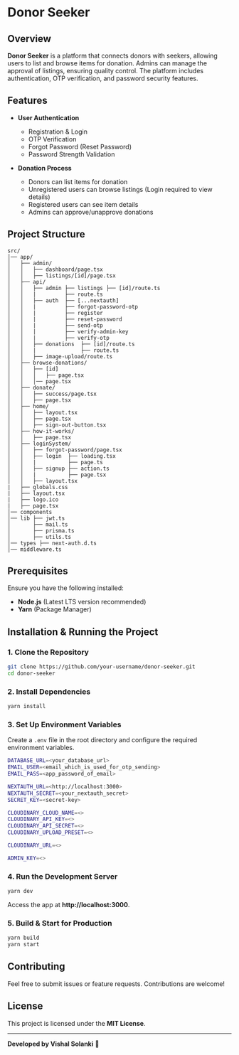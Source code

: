 # Donor Seeker

## Overview
**Donor Seeker** is a platform that connects donors with seekers, allowing users to list and browse items for donation. Admins can manage the approval of listings, ensuring quality control. The platform includes authentication, OTP verification, and password security features.

## Features
- **User Authentication**
  - Registration & Login
  - OTP Verification
  - Forgot Password (Reset Password)
  - Password Strength Validation

- **Donation Process**
  - Donors can list items for donation
  - Unregistered users can browse listings (Login required to view details)
  - Registered users can see item details
  - Admins can approve/unapprove donations

## Project Structure
```
src/
│── app/
│   ├── admin/
│   │   ├── dashboard/page.tsx
│   │   ├── listings/[id]/page.tsx
│   ├── api/
│   │   ├── admin ├── listings ├── [id]/route.ts
│   │   |         ├── route.ts
│   │   ├── auth  ├── [...nextauth] 
│   │   |         ├── forgot-password-otp
│   │   |         ├── register
│   │   |         ├── reset-password
│   │   |         ├── send-otp
│   │   |         ├── verify-admin-key
│   │   |         ├── verify-otp
│   │   ├── donations  ├── [id]/route.ts
│   │   |              ├── route.ts
│   │   ├── image-upload/route.ts
│   ├── browse-donations/
│   │   ├── [id]
│   │   │   ├── page.tsx
│   │   │── page.tsx
│   ├── donate/
│   │   ├── success/page.tsx
│   │   ├── page.tsx
│   ├── home/
│   │   ├── layout.tsx
│   │   ├── page.tsx
│   │   ├── sign-out-button.tsx
│   ├── how-it-works/
│   │   ├── page.tsx
│   ├── loginSystem/
│   │   ├── forgot-password/page.tsx
│   │   ├── login  ├── loading.tsx
│   │   |          ├── page.ts
│   │   ├── signup ├── action.ts
│   │   |          ├── page.tsx
│   │   ├── layout.tsx
|   ├── globals.css   
|   ├── layout.tsx   
|   ├── logo.ico   
|   ├── page.tsx   
│── components
│── lib ├── jwt.ts
│       ├── mail.ts
│       ├── prisma.ts
│       ├── utils.ts
│── types ├── next-auth.d.ts
│── middleware.ts
```

## Prerequisites
Ensure you have the following installed:
- **Node.js** (Latest LTS version recommended)
- **Yarn** (Package Manager)

## Installation & Running the Project

### 1. Clone the Repository
```sh
git clone https://github.com/your-username/donor-seeker.git
cd donor-seeker
```

### 2. Install Dependencies
```sh
yarn install
```

### 3. Set Up Environment Variables
Create a `.env` file in the root directory and configure the required environment variables.
```sh
DATABASE_URL=<your_database_url>
EMAIL_USER=<email_which_is_used_for_otp_sending>
EMAIL_PASS=<app_password_of_email>

NEXTAUTH_URL=<http://localhost:3000>
NEXTAUTH_SECRET=<your_nextauth_secret>
SECRET_KEY=<secret-key>

CLOUDINARY_CLOUD_NAME=<>
CLOUDINARY_API_KEY=<>
CLOUDINARY_API_SECRET=<>
CLOUDINARY_UPLOAD_PRESET=<>

CLOUDINARY_URL=<>

ADMIN_KEY=<>
```

### 4. Run the Development Server
```sh
yarn dev
```
Access the app at **http://localhost:3000**.

### 5. Build & Start for Production
```sh
yarn build
yarn start
```

## Contributing
Feel free to submit issues or feature requests. Contributions are welcome!

## License
This project is licensed under the **MIT License**.

---
**Developed by Vishal Solanki** 🚀
